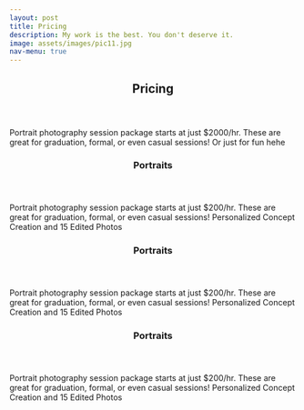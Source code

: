 ```yaml
---
layout: post
title: Pricing
description: My work is the best. You don't deserve it.
image: assets/images/pic11.jpg
nav-menu: true
---
```


<!-- Main -->
<div id="main">

<!-- One -->
<section id="one">
	<div class="inner">
		<header class="major">
			<h2>Pricing</h2>
		</header>
		<p>Portrait photography session package starts at just $2000/hr. These are great for graduation, formal, or even casual sessions! Or just for fun hehe</p>
	</div>
</section>

<!-- Two -->
<section id="two" class="spotlights">
	<section>
		<div class="content">
			<div class="inner">
				<header class="major">
					<h3>Portraits</h3>
				</header>
				<p>Portrait photography session package starts at just $200/hr. These are great for graduation, formal, or even casual sessions! Personalized Concept Creation and 15 Edited Photos</p>
			</div>
		</div>
		<div class="content">
			<div class="inner">
				<header class="major">
					<h3>Portraits</h3>
				</header>
				<p>Portrait photography session package starts at just $200/hr. These are great for graduation, formal, or even casual sessions! Personalized Concept Creation and 15 Edited Photos</p>
			</div>
		</div>
		<div class="content">
			<div class="inner">
				<header class="major">
					<h3>Portraits</h3>
				</header>
				<p>Portrait photography session package starts at just $200/hr. These are great for graduation, formal, or even casual sessions! Personalized Concept Creation and 15 Edited Photos</p>
			</div>
		</div>
	</section>

</div>
